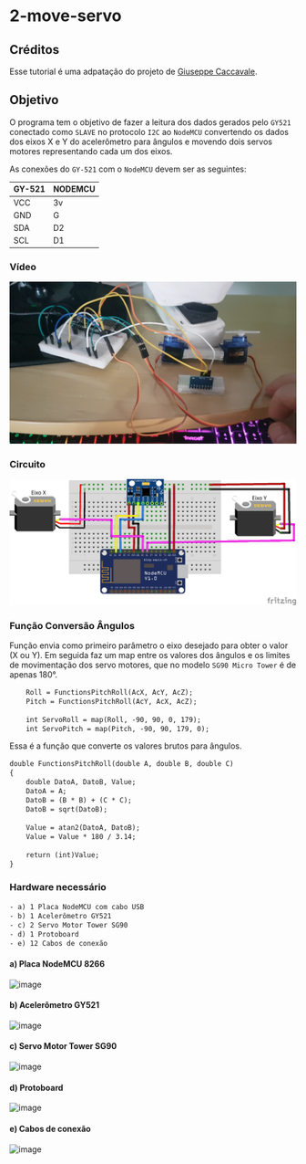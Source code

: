 # 2-move-servo

## Créditos

Esse tutorial é uma adpatação do projeto de
[Giuseppe Caccavale](http://www.giuseppecaccavale.it/arduino/mpu-6050-gy-521-arduino-tutorial/).

## Objetivo

O programa tem o objetivo de fazer a leitura dos dados gerados pelo `GY521` conectado como `SLAVE` no protocolo `I2C` ao `NodeMCU` convertendo os dados dos eixos X e Y do acelerômetro para ângulos e movendo dois servos motores representando cada um dos eixos.

As conexões do `GY-521` com o `NodeMCU` devem ser as seguintes:

GY-521 | NODEMCU
------ | -------
 VCC   |  3v
 GND   |  G
 SDA   |  D2
 SCL   |  D1

### Vídeo

[![Vídeo](../resource/capa.png)](https://youtu.be/68MxqiCudaU)

### Circuito

![image](../resource/gy521_servo.png)

### Função Conversão Ângulos

Função envia como primeiro parâmetro o eixo desejado para obter o valor (X ou Y).
Em seguida faz um map entre os valores dos ângulos e os limites de movimentação dos servo motores, que no modelo `SG90 Micro Tower` é de apenas 180°.

```
    Roll = FunctionsPitchRoll(AcX, AcY, AcZ);  
    Pitch = FunctionsPitchRoll(AcY, AcX, AcZ); 

    int ServoRoll = map(Roll, -90, 90, 0, 179);
    int ServoPitch = map(Pitch, -90, 90, 179, 0);

```

Essa é a função que converte os valores brutos para ângulos.

```
double FunctionsPitchRoll(double A, double B, double C)
{
    double DatoA, DatoB, Value;
    DatoA = A;
    DatoB = (B * B) + (C * C);
    DatoB = sqrt(DatoB);

    Value = atan2(DatoA, DatoB);
    Value = Value * 180 / 3.14;

    return (int)Value;
}
```

### Hardware necessário

```
- a) 1 Placa NodeMCU com cabo USB
- b) 1 Acelerômetro GY521
- c) 2 Servo Motor Tower SG90
- d) 1 Protoboard
- e) 12 Cabos de conexão
```

#### a) Placa NodeMCU 8266

![image](https://user-images.githubusercontent.com/22710963/80269854-bd223a80-8689-11ea-9cac-1119c70b2a1c.png)

#### b) Acelerômetro GY521

![image](https://user-images.githubusercontent.com/22710963/80141668-49483b00-8580-11ea-952f-ba84bd779e46.png)

#### c) Servo Motor Tower SG90

![image](https://user-images.githubusercontent.com/22710963/80988080-59c2a600-8e09-11ea-9414-8ebef8b0d67f.png)

#### d) Protoboard

![image](https://user-images.githubusercontent.com/22710963/77499362-a8574a80-6e30-11ea-9744-a15c3206fd50.png)

#### e) Cabos de conexão

![image](https://user-images.githubusercontent.com/22710963/77499606-5662f480-6e31-11ea-96fd-9e268dceb50f.png)
